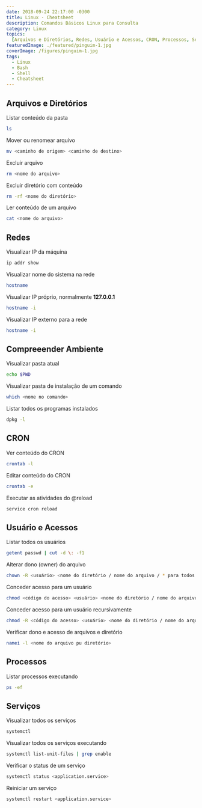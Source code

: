 ```yaml
---
date: 2018-09-24 22:17:00 -0300
title: Linux - Cheatsheet
description: Comandos Básicos Linux para Consulta
category: Linux
topics:
  [Arquivos e Diretórios, Redes, Usuário e Acessos, CRON, Processos, Serviços]
featuredImage: ./featured/pinguim-1.jpg
coverImage: /figures/pinguim-1.jpg
tags:
  - Linux
  - Bash
  - Shell
  - Cheatsheet
---
```


## Arquivos e Diretórios

Listar conteúdo da pasta

```bash
ls
```

Mover ou renomear arquivo

```bash
mv <caminho de origem> <caminho de destino>
```

Excluir arquivo

```bash
rm <nome do arquivo>
```

Excluir diretório com conteúdo

```bash
rm -rf <nome do diretório>
```

Ler conteúdo de um arquivo

```bash
cat <nome do arquivo>
```

## Redes

Visualizar IP da máquina

```bash
ip addr show
```

Visualizar nome do sistema na rede

```bash
hostname
```

Visualizar IP próprio, normalmente **127.0.0.1**

```bash
hostname -i
```

Visualizar IP externo para a rede

```bash
hostname -i
```

## Compreeender Ambiente

Visualizar pasta atual

```bash
echo $PWD
```

Visualizar pasta de instalação de um comando

```bash
which <nome no comando>
```

Listar todos os programas instalados

```bash
dpkg -l
```

## CRON

Ver conteúdo do CRON

```bash
crontab -l
```

Editar conteúdo do CRON

```bash
crontab -e
```

Executar as atividades do @reload

```bash
service cron reload
```

## Usuário e Acessos

Listar todos os usuários

```bash
getent passwd | cut -d \: -f1
```

Alterar dono (owner) do arquivo

```bash
chown -R <usuário> <nome do diretório / nome do arquivo / * para todos os arquivos>
```

Conceder acesso para um usuário

```bash
chmod <código do acesso> <usuário> <nome do diretório / nome do arquivo / * para todos os arquivos>
```

Conceder acesso para um usuário recursivamente

```bash
chmod -R <código do acesso> <usuário> <nome do diretório / nome do arquivo / * para todos os arquivos>
```

Verificar dono e acesso de arquivos e diretório

```bash
namei -l <nome do arquivo pu diretório>
```

## Processos

Listar processos executando

```bash
ps -ef
```

## Serviços

Visualizar todos os serviços

```bash
systemctl
```

Visualizar todos os serviços executando

```bash
systemctl list-unit-files | grep enable
```

Verificar o status de um serviço

```bash
systemctl status <application.service>
```

Reiniciar um serviço

```bash
systemctl restart <application.service>
```
